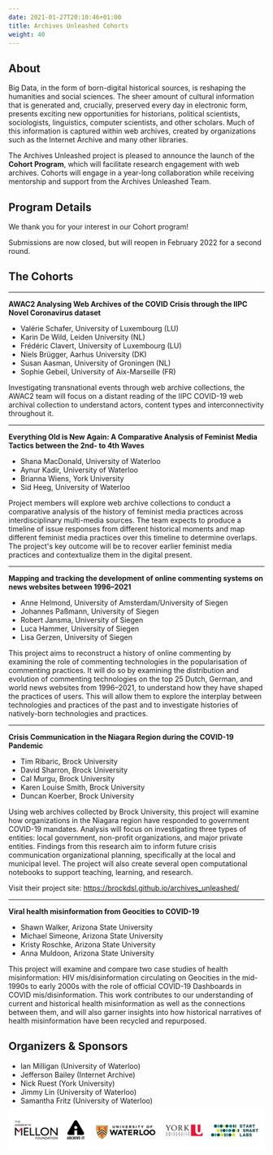 ```yaml
---
date: 2021-01-27T20:10:46+01:00
title: Archives Unleashed Cohorts
weight: 40
---
```


## About

Big Data, in the form of born-digital historical sources, is reshaping the humanities and social sciences. The sheer amount of cultural information that is generated and, crucially, preserved every day in electronic form, presents exciting new opportunities for historians, political scientists, sociologists, linguistics, computer scientists, and other scholars. Much of this information is captured within web archives, created by organizations such as the Internet Archive and many other libraries.

The Archives Unleashed project is pleased to announce the launch of the **Cohort Program**, which will facilitate research engagement with web archives. Cohorts will engage in a year-long collaboration while receiving mentorship and support from the Archives Unleashed Team.

## Program Details

We thank you for your interest in our Cohort program!

Submissions are now closed, but will reopen in February 2022 for a second round.

## The Cohorts

---

**AWAC2 Analysing Web Archives of the COVID Crisis through the IIPC Novel Coronavirus dataset**

* Valérie Schafer, University of Luxembourg (LU)
* Karin De Wild, Leiden University (NL)
* Frédéric Clavert, University of Luxembourg (LU)
* Niels Brügger, Aarhus University (DK)
* Susan Aasman, University of Groningen (NL)
* Sophie Gebeil, University of Aix-Marseille (FR)

Investigating transnational events through web archive collections, the AWAC2 team will focus on a distant reading of the IIPC COVID-19 web archival collection to understand actors, content types and interconnectivity throughout it.

---

**Everything Old is New Again: A Comparative Analysis of Feminist Media Tactics between the 2nd- to 4th Waves** 

* Shana MacDonald, University of Waterloo
* Aynur Kadir, University of Waterloo
* Brianna Wiens, York University
* Sid Heeg, University of Waterloo

Project members will explore web archive collections to conduct a comparative analysis of the history of feminist media practices across interdisciplinary multi-media sources. The team expects to produce a timeline of issue responses from different historical moments and map different feminist media practices over this timeline to determine overlaps. The project's key outcome will be to recover earlier feminist media practices and contextualize them in the digital present.

---

**Mapping and tracking the development of online commenting systems on news websites between 1996–2021**

* Anne Helmond, University of Amsterdam/University of Siegen
* Johannes Paßmann, University of Siegen
* Robert Jansma, University of Siegen
* Luca Hammer, University of Siegen
* Lisa Gerzen, University of Siegen

This project aims to reconstruct a history of online commenting by examining the role of commenting technologies in the popularisation of commenting practices. It will do so by examining the distribution and evolution of commenting technologies on the top 25 Dutch, German, and world news websites from 1996–2021, to understand how they have shaped the practices of users. This will allow them to explore the interplay between technologies and practices of the past and to investigate histories of natively-born technologies and practices.

---

**Crisis Communication in the Niagara Region during the COVID-19 Pandemic**

* Tim Ribaric, Brock University
* David Sharron, Brock University
* Cal Murgu, Brock University
* Karen Louise Smith, Brock University
* Duncan Koerber, Brock University

Using web archives collected by Brock University, this project will examine how organizations in the Niagara region have responded to government COVID-19 mandates. Analysis will focus on investigating three types of entities: local government, non-profit organizations, and major private entities. Findings from this research aim to inform future crisis communication organizational planning, specifically at the local and municipal level. The project will also create several open computational notebooks to support teaching, learning, and research.

Visit their project site: https://brockdsl.github.io/archives_unleashed/

---

**Viral health misinformation from Geocities to COVID-19**

* Shawn Walker, Arizona State University
* Michael Simeone, Arizona State University
* Kristy Roschke, Arizona State University
* Anna Muldoon, Arizona State University

This project will examine and compare two case studies of health misinformation: HIV mis/disinformation circulating on Geocities in the mid-1990s to early 2000s with the role of official COVID-19 Dashboards in COVID mis/disinformation. This work contributes to our understanding of current and historical health misinformation as well as the connections between them, and will also garner insights into how historical narratives of health misinformation have been recycled and repurposed.

## Organizers & Sponsors

* Ian Milligan (University of Waterloo) 
* Jefferson Bailey (Internet Archive) 
* Nick Ruest (York University)
* Jimmy Lin (University of Waterloo)
* Samantha Fritz (University of Waterloo)

![Cohort Sponsors](/images/logo-AUII-cohort-sponsors.png)